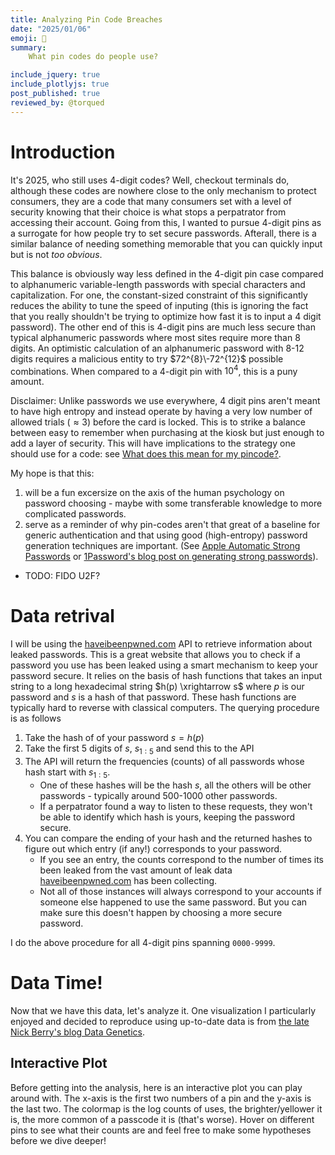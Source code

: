 ```yaml
---
title: Analyzing Pin Code Breaches
date: "2025/01/06"
emoji: 🔐
summary: 
    What pin codes do people use?

include_jquery: true
include_plotlyjs: true
post_published: true
reviewed_by: @torqued
---
```


# Introduction

It's 2025, who still uses 4-digit codes? Well, checkout terminals do, although these codes
are nowhere close to the only mechanism to protect consumers, they are a code that many 
consumers set with a level of security knowing that their choice is what stops a perpatrator
from accessing their account. Going from this, I wanted to pursue 4-digit pins as a surrogate 
for how people try to set secure passwords. Afterall, there is a similar balance of needing 
something memorable that you can quickly input but is not *too obvious*. 

This balance is obviously way less defined in the 4-digit pin case compared to alphanumeric 
variable-length passwords with special characters and capitalization. For one, the 
constant-sized constraint of this significantly reduces the ability to tune the speed of
inputing (this is ignoring the fact that you really shouldn't be trying to optimize how fast
it is to input a 4 digit password). The other end of this is 4-digit pins are much less secure
than typical alphanumeric passwords where most sites require more than 8 digits. An optimistic
calculation of an alphanumeric password with 8-12 digits requires a malicious entity to try 
$72^{8}\-72^{12}$ possible combinations. When compared to a 4-digit pin with $10^4$, this is a 
puny amount.

Disclaimer: Unlike passwords we use everywhere, 4 digit pins aren't meant to have high entropy
and instead operate by having a very low number of allowed trials ($\approx 3$) before the card
is locked. This is to strike a balance between easy to remember when purchasing at the kiosk
but just enough to add a layer of security. This will have implications to the strategy one
should use for a code: see [What does this mean for my pincode?](#what-does-this-mean-for-my-pincode).

My hope is that this:
1. will be a fun excersize on the axis of the human psychology on password choosing - maybe with some transferable knowledge to more complicated passwords. 
2. serve as a reminder of why pin-codes aren't that great of a baseline for generic authentication and that using good (high-entropy) password generation techniques are important. (See [Apple Automatic Strong Passwords](https://support.apple.com/guide/security/automatic-strong-passwords-secc84c811c4/web) or [1Password's blog post on generating strong passwords](https://blog.1password.com/how-to-generate-random-password/)).

- TODO: FIDO U2F?

# Data retrival

I will be using the [haveibeenpwned.com](https://haveibeenpwned.com/) API to retrieve information about leaked passwords. 
This is a great website that allows you to check if a password you use has been leaked using a smart mechanism to keep your
password secure. It relies on the basis of hash functions that takes an input string to a long hexadecimal string 
$h(p) \xrightarrow s$ where $p$ is our password and $s$ is a hash of that password. These hash functions are typically hard
to reverse with classical computers. The querying procedure is as follows

1. Take the hash of of your password $s = h(p)$
2. Take the first 5 digits of $s$, $s_{1:5}$ and send this to the API
3. The API will return the frequencies (counts) of all passwords whose hash start with $s_{1:5}$.
   - One of these hashes will be the hash $s$, all the others will be other passwords - typically around 500-1000 other passwords.
   - If a perpatrator found a way to listen to these requests, they won't be able to identify which hash is yours, keeping the password secure.
4. You can compare the ending of your hash and the returned hashes to figure out which entry (if any!) corresponds to your password.
   - If you see an entry, the counts correspond to the number of times its been leaked from the vast amount of leak data [haveibeenpwned.com](https://haveibeenpwned.com/) has been collecting.
   - Not all of those instances will always correspond to your accounts if someone else happened to use the same password. But you can make sure this doesn't happen by choosing a more secure password.

I do the above procedure for all 4-digit pins spanning `0000-9999`.

# Data Time!

Now that we have this data, let's analyze it. One visualization I particularly enjoyed and decided to reproduce using up-to-date data 
is from [the late Nick Berry's blog Data Genetics](http://www.datagenetics.com/blog/september32012/index.html). 



## Interactive Plot

Before getting into the analysis, here is an interactive plot you can play around with. The x-axis is the first two numbers of a pin
and the y-axis is the last two. The colormap is the log counts of uses, the brighter/yellower it is, the more common of a passcode
it is (that's worse). Hover on different pins to see what their counts are and feel free to make some hypotheses before we dive deeper!

<center>
<div id="plot1" style="width: 60vh; height: 60vh; display: inline-block;"></div>
</center>
<script src="/blog/media/four_pin_code_interactive_plot.js"></script>

## The O.G. Figure

This figure is replicating the 2012 igure from [Nick Berry's blog](http://www.datagenetics.com/blog/september32012/index.html) with updated information.
Below is a static version of the image for no-js browsers.

<center>
<figure>
   <img src="/blog/media/four_pin_code_analysis_heatmap.png" width="75%"/>
  <figcaption>Figure plotting the log-counts of various 4-digit pins where the x-axis and y-axis are the first and last two digits of the pincode respectively. It's easy to see correlations in the data,
  such as the diagonal representing repated doublets (code of the form $c_1c_2c_1c_2$) or the vertical feature at 19/20 corresponding to passwords with the basis of years under them (for example, codes based on birthdays).
  </figcaption>
</figure>
</center>

We can see several notable features such as a strong vertical features, a strong diagonal, random-seeming spikes of color with some 
diagonal structures, a large dark band on the left and finally a weird `y=x` symmetric bright region in the bottom left corner. We'll
analyze all of these (and more!) in the next sections.

# In Depth-Analysis

## What years are code-years

Let's zoom in on the vertical feature from the above plot

<center>
<figure>
   <img src="/blog/media/four_pin_code_analysis_1900s.png" width="100%"/>
  <figcaption>Figure plotting the frequency of codes that start (left subplot) and end (right subplot) with 19. We can see that the frequency of passwords that stay with 19 are much more common than
  other random passwords (median in red) and than passwords with 19 in the last two digits. This means that the 19 at the beginning has
  some entropy to it.
  </figcaption>
</figure>
</center>

The next thing I wanted to look at was what was the distribution of the years people tend to write down: 

<center>
<figure>
   <img src="/blog/media/four_pin_code_analysis_year_fit.png" width="75%"/>
  <figcaption>
  </figcaption>
</figure>
</center>

It looks like the distribution resembles a gaussian centered around the year 1988 with a standard deviation of 19 years 🤷. This is smack in the middle
of the timeframe millenials are considered to be born with a std slightly larger than a generation. This makes some sense given the population that uses
system's that rely on 4-digit pins and the recent trends toward safer codes. These years don't necessarily equate to birthdays only, it could be children's/parent's
birthdays, weddings or any other dates of note (if not non-date related reasons), but the assumption of birthdays seems to be plausible given this gaussian-like
distribution and the makeup of the population.

## Date Codes

<center>
<figure>
   <img src="/blog/media/four_pin_code_analysis_date_grid.png" width="100%"/>
  <figcaption>
<div markdown="1" style="text-align: left">

- (a) i. zoom into the lower-left corner of the figure in [The O.G. Figure](#the-og-figure), highlighting two regions that correspond to dates.
- (a) ii. the green vertical segment pre-rotation
- (b) Number of days per month for a calendar year (including leap years)
- (c) i. the red region from (a) i. corresponding to codes that resemble a date of the format DD/MM.
- (c) ii. the green region from (a) ii. rotated to resemble (c) i. for dates of the format MM/DD.
</div>

  </figcaption>
</figure>
</center>

There is a $y=x$ symmetric structure in the bottom left of the main figure that resembles codes built from joining months and days together.
We can verify this by seeing how the structure in (c) i and ii matches that of (b), where the months that have less than 31 days have a divot in them.
The median of the `DD/MM` code panel (red dashed pane) is greater than that of the `MM/DD` panel (green solid), suggesting it is more common
as a pin code.

For the curious, here is a heatmap of aggregated birthdays from the social security administration:
<center>
<figure>
   <img src="/blog/media/four_pin_code_analysis_ssa_bdays.png" width="75%"/>
  <figcaption>
<div markdown="1" style="text-align: left">
A representative distribution of U.S. Birthdays over the span of 15 years. Dips can be seen
on major observed U.S. holidays and February 29th (a leap day). A birthday on February 29th
is 4 times less likely than any other day.
</div>

  </figcaption>
</figure>
</center>

The frequency of the code `0229` is 41% as much as that of `0228`, whereas the birthday 02/29 frequency is
25% as much as of 02/28.

About 17.8% of codes can be considered date codes (if pin codes were equally frequency, this would instead be 6%).

## The diagonal feature


There is a prominent diagonal feature in the main heatmap that represents code with 2 repeating digits.
This prominent diagonal features an additional spike every $\approx 11$ tiles, as is evident in the plot
below, which plots the frequency vs. the repeated sequence of 2 digits.

<center>
<figure>
   <img src="/blog/media/four_pin_code_analysis_diag.png" width="75%"/>
  <figcaption>
  </figcaption>
</figure>
</center>

We can notice that there are two additional peaks that are even more frequent than all repeated digit
codes (for example, `3333`). These peaks at `2020` and `6969` are probably significant due to their 
correspondance with meme-y dates.

7% of all codes lie on the diagonal feature, as opposed to an expected 1% of the code space being
taken up by diagonal codes.


## Common Digits

Below is an analysis of the most common digits counting repetitions in blue and without counting
repetitions in orange. As in, `0000` is counts `0` four times in blue and once in orange.

<center>
<figure>
   <img src="/blog/media/four_pin_code_analysis_common_digits.png" width="75%"/>
  <figcaption>
  </figcaption>
</figure>
</center>

`1` and `2` are the most common digits followed by `0` if you allow for repetitions and `3` if you don't.
This is probably because many of the `0` codes get halved in frequency if the code is based on a date.

## Least used space of pins

There is an interesting gap when the first digit is `0` and the last two digits are `>31`.
This probably has to do with people being less likely to write a 4 digit number that starts with `0`. 
The reason some numbers are populated densely at the bottom is the prevalance of the code `0000` and the
overlap with the date grid - hence the `>31`.

4.6% of codes used occupy this region of space, even though the size of this region is 6.8% of the total 
possible space of codes. This is a pretty good indication that this region is very underutilized and you 
should consider codes in this region next time you are crafting a pincode.

## What about rotational codes

I looked into this way less than I wanted, but for every project, there comes a time where you need to decide 
to stop going down rabbit holes and leaving it for your (or someone elses! maybe you?!) future self.

Here I decided to take some random convinient codes that have a nice clockwise (CW) or counter-clockwise (CCW)
rotation to them and decided to see which orientation of a code is more common. I think this points towards CW
codes being more common, but further investigation is needed.

<table border="1" class="dataframe">
  <thead>
    <tr style="text-align: right;">
      <th>Code Generator</th>
      <th>Preferred Orientation</th>
      <th>CW Permutation Counts</th>
      <th>CCW Permutation Counts</th>
    </tr>
  </thead>
  <tbody>
    <tr>
      <td>4268</td>
      <td>CCW</td>
      <td>11635</td>
      <td>17383</td>
    </tr>
    <tr>
      <td>1397</td>
      <td>CW</td>
      <td>11161</td>
      <td>9439</td>
    </tr>
    <tr>
      <td>1254</td>
      <td>CW</td>
      <td>17781</td>
      <td>13652</td>
    </tr>
    <tr>
      <td>4587</td>
      <td>CW</td>
      <td>8017</td>
      <td>7959</td>
    </tr>
    <tr>
      <td>5698</td>
      <td>CW</td>
      <td>7624</td>
      <td>7036</td>
    </tr>
    <tr>
      <td>5907</td>
      <td>CW</td>
      <td>5128</td>
      <td>4735</td>
    </tr>
    <tr>
      <td>1367</td>
      <td>CW</td>
      <td>6998</td>
      <td>6168</td>
    </tr>
    <tr>
      <td>1394</td>
      <td>CW</td>
      <td>6988</td>
      <td>6326</td>
    </tr>
    <tr>
      <td>1287</td>
      <td>CW</td>
      <td>8420</td>
      <td>7058</td>
    </tr>
    <tr>
      <td>1354</td>
      <td>CCW</td>
      <td>8974</td>
      <td>20038</td>
    </tr>
    <tr>
      <td>1365</td>
      <td>CW</td>
      <td>8799</td>
      <td>7285</td>
    </tr>
  </tbody>
</table>

It would be fun to model this more intently by including a model of how "hard" hitting certain 
keystrokes (and the order) of them is. For example, by adding some form of weighted cartesian-esque 
distance between keys and the resting position of a thumb after the previous key.

## Common (and 1 not very common) Codes

<center>
<figure>
   <img src="/blog/media/four_pin_code_analysis_heatmap_highlighted.png" width="75%"/>
  <figcaption>
  </figcaption>
</figure>
</center>

Looking at the heatmap, I circled a subset of the highest frequency codes in red. A malicious entity would cycle through as many of these
high frequency codes before an account gets locked. Ensuring your pin is not one of them decreases the probability they can successfully 
log in/complete a transaction. The most common of these pins is `1234`, followed by `1111`. Some of them are meme-y `0420` while others 
are just counting.

When Nick originally published his post, he feared that the least utilized pin at the time `8068` would become one of the highest
frequency pins after everyone starts adopting this pin (see (nash equilibrium)[https://en.wikipedia.org/wiki/Nash_equilibrium] for more details). 
I'm happy to report that after 13 years later, 8068 is no where near the most used pin (within lowest 6% of pin codes). 
The least used pin in this dataset this time around is `0849` - if one extrapolates the public's indifference to optimal solutions, using this
as your next code will probably be a safe bet.

# What does this mean for my pincode?

While the pin code wasn't designed to be infinitely secure for credit cards, you definitely want to use a non-frequent (not circled in red) 
code when using a 4 digit code. Avoiding birthdays and information linked to your personhood is often a good idea, as a malicious agent can
find easy ways to access information such as date of birth and addresses through social engineering, stalking or data leaks.
If you want use this data as a prior when generating a pincode, you technically are more secure choosing a password where the first digit 
starts with `0` and the third digit starts with a number larger than `3`. If this blogpost ever blows up and everyone uses this recipe for a code, 
Nick's warning about the `8068`-code might actually apply in this case -- this would decrease your code parameter space by a factor of $\approx 93 %$
rendering your code crackable.

TODO: correlated info from leaks, dint reuse apsswrods

**As for any other place you can opt to choose a more secure code, do that**. For instance, you should be using your iPhone's 6-digit pin and 
refrain from using the 4-digit pin option. This is incredibly important as this code can aid someone in gaining access to your iCloud account
and/or open credit cards with this information, as reported on in [this WSJ article]([https://www.wsj.com/tech/personal-tech/apple-iphone-security-theft-passcode-data-privacya-basic-iphone-feature-helps-criminals-steal-your-digital-life-cbf14b1a]) for example. For
alphanumeric inputs for passwords, don't use 4 digit pins, use a strong alphanumeric password. For resources on good password practices, see
[Apple Automatic Strong Passwords](https://support.apple.com/guide/security/automatic-strong-passwords-secc84c811c4/web) or
[1Password's blog post on generating strong passwords](https://blog.1password.com/how-to-generate-random-password/).

# Acknowledgements

- ***<span style="color:var(--c-less-pop);">Nick Berry</span>*** for the original idea and innovative work early on.
- ***<span style="color:var(--c-less-pop);">Sophia Diggs-Galligan</span>*** for fun and insightful conversations on the data analysis portion.
- The ***<span style="color:var(--c-less-pop);">HaveIBeenPwned</span>*** team for making all this useful data available to everyone via their free API.
